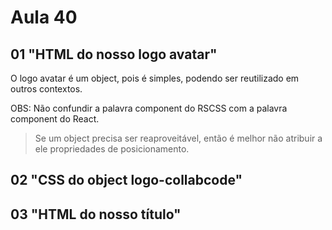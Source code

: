 # Aula 40

## 01 "HTML do nosso logo avatar"

O logo avatar é um object, pois é simples, podendo ser reutilizado em outros contextos.

OBS: Não confundir a palavra component do RSCSS com a palavra component do React.

>Se um object precisa ser reaproveitável, então é melhor não atribuir a ele propriedades de posicionamento.

## 02 "CSS do object logo-collabcode"

## 03 "HTML do nosso título"

